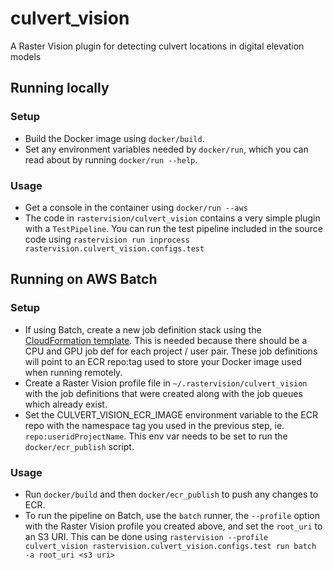 # culvert_vision

A Raster Vision plugin for detecting culvert locations in digital elevation models

## Running locally

### Setup

* Build the Docker image using `docker/build`.
* Set any environment variables needed by `docker/run`, which you can read about by running `docker/run --help`.

### Usage

* Get a console in the container using `docker/run --aws`
* The code in `rastervision/culvert_vision` contains a very simple plugin with a `TestPipeline`. You can run the test pipeline included in the source code using
 `rastervision run inprocess rastervision.culvert_vision.configs.test`

## Running on AWS Batch

### Setup

* If using Batch, create a new job definition stack using the [CloudFormation template](https://github.com/azavea/raster-vision-aws#deploy-new-job-definitions). This is needed because there should be a CPU and GPU job def for each project / user pair. These job definitions will point to an ECR repo:tag used to store your Docker image used when running remotely.
* Create a Raster Vision profile file in `~/.rastervision/culvert_vision` with the job definitions that were created along with the job queues which already exist.
* Set the CULVERT_VISION_ECR_IMAGE environment variable to the ECR repo with the namespace tag you used in the previous step, ie. `repo:useridProjectName`. This env var needs to be set to run the `docker/ecr_publish` script.

### Usage

* Run `docker/build` and then `docker/ecr_publish` to push any changes to ECR.
* To run the pipeline on Batch, use the `batch` runner, the `--profile` option with the Raster Vision profile you created above, and set the `root_uri` to an S3 URI. This can be done using
 `rastervision --profile culvert_vision rastervision.culvert_vision.configs.test run batch  -a root_uri <s3 uri>`
